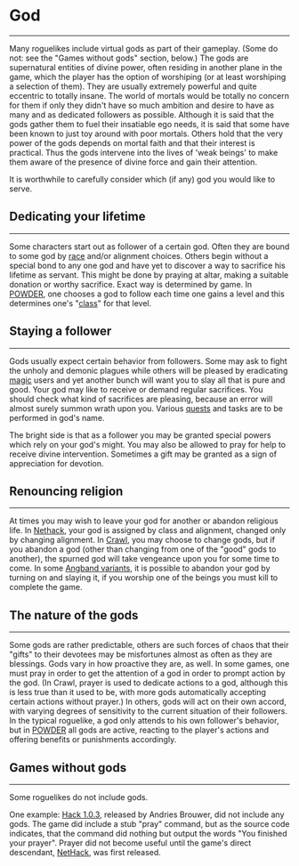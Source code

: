 # God

---

Many roguelikes include virtual gods as part of their gameplay. (Some do not: see the "Games without gods" section, below.) The gods are supernatural entities of divine power, often residing in another plane in the game, which the player has the option of worshiping (or at least worshiping a selection of them). They are usually extremely powerful and quite eccentric to totally insane. The world of mortals would be totally no concern for them if only they didn't have so much ambition and desire to have as many and as dedicated followers as possible. Although it is said that the gods gather them to fuel their insatiable ego needs, it is said that some have been known to just toy around with poor mortals. Others hold that the very power of the gods depends on mortal faith and that their interest is practical. Thus the gods intervene into the lives of 'weak beings' to make them aware of the presence of divine force and gain their attention.

It is worthwhile to carefully consider which (if any) god you would like to serve.

## Dedicating your lifetime

---

Some characters start out as follower of a certain god. Often they are bound to some god by [race](race.md) and/or alignment choices. Others begin without a special bond to any one god and have yet to discover a way to sacrifice his lifetime as servant. This might be done by praying at altar, making a suitable donation or worthy sacrifice. Exact way is determined by game. In [POWDER](powder.md), one chooses a god to follow each time one gains a level and this determines one's "[class](class.md)" for that level.

## Staying a follower

---

Gods usually expect certain behavior from followers. Some may ask to fight the unholy and demonic plagues while others will be pleased by eradicating [magic](magic.md) users and yet another bunch will want you to slay all that is pure and good. Your god may like to receive or demand regular sacrifices. You should check what kind of sacrifices are pleasing, because an error will almost surely summon wrath upon you. Various [quests](quests.md) and tasks are to be performed in god's name.

The bright side is that as a follower you may be granted special powers which rely on your god's might. You may also be allowed to pray for help to receive divine intervention. Sometimes a gift may be granted as a sign of appreciation for devotion.

## Renouncing religion

---

At times you may wish to leave your god for another or abandon religious life. In [Nethack](nethack.md), your god is assigned by class and alignment, changed only by changing alignment. In [Crawl](linleys_dungeon_crawl.md), you may choose to change gods, but if you abandon a god (other than changing from one of the "good" gods to another), the spurned god will take vengeance upon you for some time to come. In some [Angband variants](list_of_angband_variants.md), it is possible to abandon your god by turning on and slaying it, if you worship one of the beings you must kill to complete the game.

## The nature of the gods

---

Some gods are rather predictable, others are such forces of chaos that their "gifts" to their devotees may be misfortunes almost as often as they are blessings. Gods vary in how proactive they are, as well. In some games, one must pray in order to get the attention of a god in order to prompt action by the god. (In Crawl, prayer is used to dedicate actions to a god, although this is less true than it used to be, with more gods automatically accepting certain actions without prayer.) In others, gods will act on their own accord, with varying degrees of sensitivity to the current situation of their followers. In the typical roguelike, a god only attends to his own follower's behavior, but in [POWDER](powder.md) all gods are active, reacting to the player's actions and offering benefits or punishments accordingly.

## Games without gods

---

Some roguelikes do not include gods.

One example: [Hack 1.0.3](http://nethackwiki.com/wiki/Hack_1.0.3), released by Andries Brouwer, did not include any gods. The game did include a stub "pray" command, but as the source code indicates, that the command did nothing but output the words "You finished your prayer". Prayer did not become useful until the game's direct descendant, [NetHack](http://nethackwiki.com/wiki/NetHack_1.3d), was first released.
